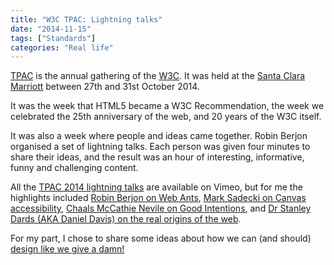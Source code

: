```yaml
---
title: "W3C TPAC: Lightning talks"
date: "2014-11-15"
tags: ["Standards"]
categories: "Real life"
---
```


[TPAC](https://www.w3.org/2014/11/TPAC/) is the annual gathering of the [W3C](https://www.w3.org/). It was held at the [Santa Clara Marriott](https://www.marriott.com/hotels/hotel-information/travel/sjcga-santa-clara-marriott/) between 27th and 31st October 2014.

It was the week that HTML5 became a W3C Recommendation, the week we celebrated the 25th anniversary of the web, and 20 years of the W3C itself.

It was also a week where people and ideas came together. Robin Berjon organised a set of lightning talks. Each person was given four minutes to share their ideas, and the result was an hour of interesting, informative, funny and challenging content.

All the [TPAC 2014 lightning talks](https://vimeo.com/album/3108947) are available on Vimeo, but for me the highlights included [Robin Berjon on Web Ants](https://vimeo.com/album/3108947/video/110965364), [Mark Sadecki on Canvas accessibility](https://vimeo.com/album/3108947/video/110965710), [Chaals McCathie Nevile on Good Intentions](https://vimeo.com/album/3108947/video/110965712), and [Dr Stanley Dards (AKA Daniel Davis) on the real origins of the web](https://vimeo.com/album/3108947/video/110966056).

For my part, I chose to share some ideas about how we can (and should) [design like we give a damn!](https://vimeo.com/album/3108947/video/110965713)
